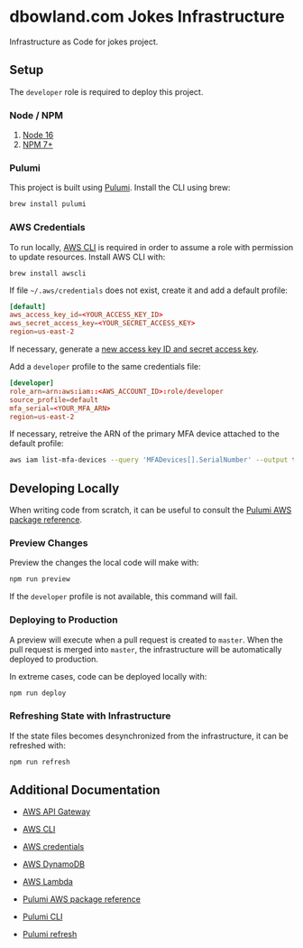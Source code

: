 # dbowland.com Jokes Infrastructure

Infrastructure as Code for jokes project.

## Setup

The `developer` role is required to deploy this project.

### Node / NPM

1. [Node 16](https://nodejs.org/en/)
1. [NPM 7+](https://www.npmjs.com/)

### Pulumi

This project is built using [Pulumi](https://www.pulumi.com/). Install the CLI using brew:

```bash
brew install pulumi
```

### AWS Credentials

To run locally, [AWS CLI](https://aws.amazon.com/cli/) is required in order to assume a role with permission to update resources. Install AWS CLI with:

```brew
brew install awscli
```

If file `~/.aws/credentials` does not exist, create it and add a default profile:

```toml
[default]
aws_access_key_id=<YOUR_ACCESS_KEY_ID>
aws_secret_access_key=<YOUR_SECRET_ACCESS_KEY>
region=us-east-2
```

If necessary, generate a [new access key ID and secret access key](https://docs.aws.amazon.com/general/latest/gr/aws-sec-cred-types.html#access-keys-and-secret-access-keys).

Add a `developer` profile to the same credentials file:

```toml
[developer]
role_arn=arn:aws:iam::<AWS_ACCOUNT_ID>:role/developer
source_profile=default
mfa_serial=<YOUR_MFA_ARN>
region=us-east-2
```

If necessary, retreive the ARN of the primary MFA device attached to the default profile:

```bash
aws iam list-mfa-devices --query 'MFADevices[].SerialNumber' --output text
```

## Developing Locally

When writing code from scratch, it can be useful to consult the [Pulumi AWS package reference](https://www.pulumi.com/docs/reference/pkg/aws/).

### Preview Changes

Preview the changes the local code will make with:

```bash
npm run preview
```

If the `developer` profile is not available, this command will fail.

### Deploying to Production

A preview will execute when a pull request is created to `master`. When the pull request is merged into `master`, the infrastructure will be automatically deployed to production.

In extreme cases, code can be deployed locally with:

```bash
npm run deploy
```

### Refreshing State with Infrastructure

If the state files becomes desynchronized from the infrastructure, it can be refreshed with:

```bash
npm run refresh
```

## Additional Documentation

- [AWS API Gateway](https://aws.amazon.com/api-gateway/)

- [AWS CLI](https://aws.amazon.com/cli/)

- [AWS credentials](https://docs.aws.amazon.com/general/latest/gr/aws-sec-cred-types.html)

- [AWS DynamoDB](https://aws.amazon.com/dynamodb/)

- [AWS Lambda](https://aws.amazon.com/lambda/)

- [Pulumi AWS package reference](https://www.pulumi.com/docs/reference/pkg/aws/)

- [Pulumi CLI](https://www.pulumi.com/docs/reference/cli/)

- [Pulumi refresh](https://www.pulumi.com/docs/reference/cli/pulumi_refresh/)
